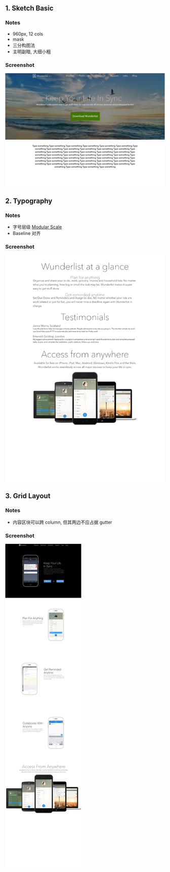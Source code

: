 ## 1. Sketch Basic
### Notes
- 960px, 12 cols
- mask
- 三分构图法
- 主明副暗, 大细小粗
### Screenshot
[![](https://raw.githubusercontent.com/eric6356/sike-sketch-course/master/1-sketch-basic.png)](https://raw.githubusercontent.com/eric6356/sike-sketch-course/master/1-sketch-basic.png)

## 2. Typography
### Notes
- 字号层级 [Modular Scale](http://www.modularscale.com)
- Baseline 对齐
### Screenshot
[![](https://raw.githubusercontent.com/eric6356/sike-sketch-course/master/2-typography.png)](https://raw.githubusercontent.com/eric6356/sike-sketch-course/master/2-typography.png)

## 3. Grid Layout
### Notes
- 内容区块可以跨 column, 但其两边不应占据 gutter
### Screenshot
[![](https://raw.githubusercontent.com/eric6356/sike-sketch-course/master/3-grid-layout.png)](https://raw.githubusercontent.com/eric6356/sike-sketch-course/master/3-grid-layout.png)
